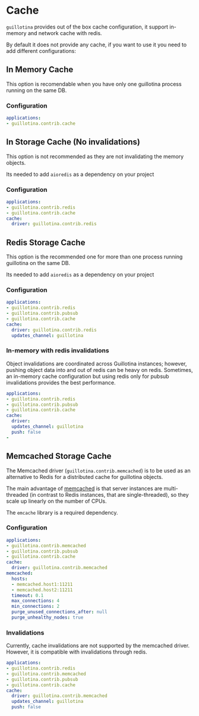 # Cache

`guillotina` provides out of the box cache configuration, it support in-memory and network cache with redis.

By default it does not provide any cache, if you want to use it you need to add different configurations:


## In Memory Cache

This option is recomendable when you have only one guillotina process running on the same DB.


### Configuration

```yaml
applications:
- guillotina.contrib.cache
```

## In Storage Cache (No invalidations)

This option is not recommended as they are not invalidating the memory objects.

Its needed to add `aioredis` as a dependency on your project

### Configuration

```yaml
applications:
- guillotina.contrib.redis
- guillotina.contrib.cache
cache:
  driver: guillotina.contrib.redis
```

## Redis Storage Cache

This option is the recommended one for more than one process running guillotina on the same DB.

Its needed to add `aioredis` as a dependency on your project

### Configuration

```yaml
applications:
- guillotina.contrib.redis
- guillotina.contrib.pubsub
- guillotina.contrib.cache
cache:
  driver: guillotina.contrib.redis
  updates_channel: guillotina
```


### In-memory with redis invalidations

Object invalidations are coordinated across Guillotina instances; however, pushing
object data into and out of redis can be heavy on redis. Sometimes, an in-memory
cache configuration but using redis only for pubsub invalidations provides the
best performance.

```yaml
applications:
- guillotina.contrib.redis
- guillotina.contrib.pubsub
- guillotina.contrib.cache
cache:
  driver:
  updates_channel: guillotina
  push: false
-
```


## Memcached Storage Cache

The Memcached driver (`guillotina.contrib.memcached`) is to be used as
an alternative to Redis for a distributed cache for guillotina
objects.

The main advantage of [memcached](https://memcached.org/) is that
server instances are multi-threaded (in contrast to Redis instances,
that are single-threaded), so they scale up linearly on the number of
CPUs.

The `emcache` library is a required dependency.


### Configuration

```yaml
applications:
- guillotina.contrib.memcached
- guillotina.contrib.pubsub
- guillotina.contrib.cache
cache:
  driver: guillotina.contrib.memcached
memcached:
  hosts:
  - memcached.host1:11211
  - memcached.host2:11211
  timeout: 0.1
  max_connections: 4
  min_connections: 2
  purge_unused_connections_after: null
  purge_unhealthy_nodes: true
```


### Invalidations

Currently, cache invalidations are not supported by the memcached
driver. However, it is compatible with invalidations through redis.

```yaml
applications:
- guillotina.contrib.redis
- guillotina.contrib.memcached
- guillotina.contrib.pubsub
- guillotina.contrib.cache
cache:
  driver: guillotina.contrib.memcached
  updates_channel: guillotina
  push: false
```
